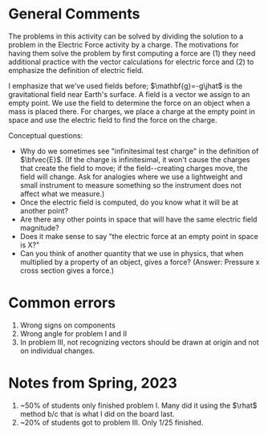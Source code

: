 # General Comments

The problems in this activity can be solved by dividing the solution to a problem in the Electric Force activity by a charge. The motivations for having them solve the problem by first computing a force are (1) they need additional practice with the vector calculations for electric force and (2) to emphasize the definition of electric field.

I emphasize that we've used fields before; $\mathbf{g}=-g\jhat$ is the gravitational field near Earth's surface. A field is a vector we assign to an empty point. We use the field to determine the force on an object when a mass is placed there. For charges, we place a charge at the empty point in space and use the electric field to find the force on the charge.

Conceptual questions:

* Why do we sometimes see "infinitesimal test charge" in the definition of $\bfvec{E}$. (If the charge is infinitesimal, it won't cause the charges that create the field to move; if the field--creating charges move, the field will change. Ask for analogies where we use a lightweight and small instrument to measure something so the instrument does not affect what we measure.)
* Once the electric field is computed, do you know what it will be at another point?
* Are there any other points in space that will have the same electric field magnitude?
* Does it make sense to say "the electric force at an empty point in space is X?"
* Can you think of another quantity that we use in physics, that when multiplied by a property of an object, gives a force? (Answer: Pressure x cross section gives a force.)

# Common errors

1. Wrong signs on components
2. Wrong angle for problem I and II
3. In problem III, not recognizing vectors should be drawn at origin and not on individual changes.

# Notes from Spring, 2023

1. ~50% of students only finished problem I. Many did it using the $\rhat$ method b/c that is what I did on the board last.
2. ~20% of students got to problem III. Only 1/25 finished.